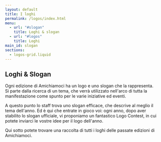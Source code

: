 ```yaml
---
layout: default
title: I loghi
permalink: /logos/index.html
menu:
  - url: "#slogan"
    title: Loghi & slogan
  - url: "#logos"
    title: Loghi
main_id: slogan
sections:
  - logos-grid.liquid
---
```


## Loghi & Slogan

Ogni edizione di Amichiamoci ha un logo e uno slogan che
la rappresenta. Si parte dalla ricerca di un tema, che
verrà utilizzato nell'arco di tutta la
manifestazione come spunto per le varie iniziative ed
eventi.

A questo punto lo staff trova uno slogan efficace, che
descrive al meglio il tema dell'anno. Ed è qui che
entrate in gioco voi: ogni anno, dopo aver stabilito lo
slogan ufficiale, vi proponiamo un fantastico Logo
Contest, in cui potete inviarci le vostre idee per il
logo dell'anno.

Qui sotto potete trovare una raccolta di tutti i loghi
delle passate edizioni di Amichiamoci.